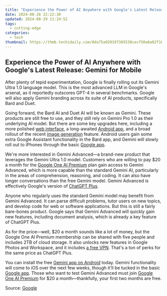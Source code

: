 ```yaml
---
title: "Experience the Power of AI Anywhere with Google's Latest Release: Gemini for Mobile"
date: 2024-08-26 22:22:30
updated: 2024-08-29 11:24:52
tags:
  - cutting-edge
categories:
  - tech
thumbnail: https://thmb.techidaily.com/8da75a920197365538cecf50a6a02f169af5b1bab79994ca4fd6fd7629b24545.jpg
---
```


## Experience the Power of AI Anywhere with Google's Latest Release: Gemini for Mobile

After plenty of tepid experimentation, Google is finally rolling out its Gemini Ultra 1.0 language model. This is the most advanced LLM in Google's arsenal, as it reportedly outscores GPT-4 in several benchmarks. Google will also apply Gemini branding across its suite of AI products, specifically Bard and Duet.

 Going forward, the Bard AI and Duet AI will be known as Gemini. These products are still free to use, and they still rely on Gemini Pro 1.0 as their underlying AI model. But there are some key upgrades here, including a more polished [web interface](http://gemini.google.com), a long-awaited [Android app](https://www.anrdoezrs.net/links/3607085/type/dlg/sid/UUhtgUeUpU2001948/https://play.google.com/store/apps/details?id=com.google.android.apps.bard), and a broad rollout of the recent [image generation](https://some-knowledge.techidaily.com/updated-from-novice-to-expert-your-path-in-google-photos/) feature. Android users gain some extra Google Assistant functionality in the Bard app, and Gemini will slowly roll out to iPhones through the basic [Google app](https://apps.apple.com/ca/app/google/id284815942).

 We're more interested in Gemini Advanced—a brand-new product that leverages the Gemini Ultra 1.0 model. Customers who are willing to pay $20 a month for the [Google One AI Premium](https://one.google.com/about) plan gain access to Gemini Advanced, which is more capable than the standard Gemini AI, particularly in the areas of comprehension, reasoning, and coding. It can also have longer conversations than the free Gemini model. Gemini Advanced is effectively Google's version of [ChatGPT Plus](https://android-location.techidaily.com/in-2024-3-effective-methods-to-fake-gps-location-on-android-for-your-vivo-y78t-drfone-by-drfone-virtual/).

 Anyone who regularly uses the standard Gemini model may benefit from Gemini Advanced. It can parse difficult problems, tutor users on new topics, and develop code for web or software applications. But this is still a fairly bare-bones product. Google says that Gemini Advanced will quickly gain new features, including document analysis, which is already a key feature of ChatGPT Plus.

 As for the price—well, $20 a month sounds like a lot of money, but the Google One AI Premium membership can be shared with five people and includes 2TB of cloud storage. It also unlocks new features in Google Photos and Workspace, and it includes [a free VPN](https://facebook-video-content.techidaily.com/updated-2024-approved-strategic-social-sharing-master-facebook-story-linking/). That's a ton of perks for the same price as ChatGPT Plus.

 You can install the free [Gemini app on Android](https://www.anrdoezrs.net/links/3607085/type/dlg/sid/UUhtgUeUpU2001948/https://play.google.com/store/apps/details?id=com.google.android.apps.bard) today. Gemini functionality will come to iOS over the next few weeks, though it'll be tucked in the basic [Google app](https://apps.apple.com/ca/app/google/id284815942). Those who want to test Gemini Advanced must join [Google One AI Premium](https://one.google.com/about) for $20 a month—thankfully, your first two months are free.

 Source: [Google](https://blog.google/products/gemini/bard-gemini-advanced-app/)

<ins class="adsbygoogle"
     style="display:block"
     data-ad-format="autorelaxed"
     data-ad-client="ca-pub-7571918770474297"
     data-ad-slot="1223367746"></ins>



<ins class="adsbygoogle"
     style="display:block"
     data-ad-client="ca-pub-7571918770474297"
     data-ad-slot="8358498916"
     data-ad-format="auto"
     data-full-width-responsive="true"></ins>
